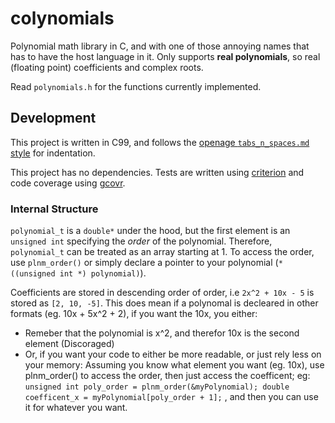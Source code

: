 # colynomials

Polynomial math library in C, and with one of those annoying names that has to have the host language in it. Only supports __real polynomials__, so real (floating point) coefficients and complex roots.

Read `polynomials.h` for the functions currently implemented.

## Development

This project is written in C99, and follows the [openage `tabs_n_spaces.md` style](https://github.com/SFTtech/openage/blob/master/doc/code_style/tabs_n_spaces.md) for indentation.

This project has no dependencies. Tests are written using [criterion](https://criterion.readthedocs.io/en/master/intro.html) and code coverage using [gcovr](https://gcovr.com/en/stable/).

### Internal Structure

`polynomial_t` is a `double*` under the hood, but the first element is an `unsigned int` specifying the *order* of the polynomial. Therefore, `polynomial_t` can be treated as an array starting at 1. To access the order, use `plnm_order()` or simply declare a pointer to your polynomial (`*((unsigned int *) polynomial)`).

Coefficients are stored in descending order of order, i.e `2x^2 + 10x - 5` is stored as `[2, 10, -5]`. This does mean if a polynomal is decleared in other formats (eg. 10x + 5x^2 + 2), if you want the 10x, you either:
* Remeber that the polynomial is x^2, and therefor 10x is the second element (Discoraged)
* Or, if you want your code to either be more readable, or just rely less on your memory: Assuming you know what element you want (eg. 10x), use plnm_order() to access the order, then just access the coefficent; eg:
 `unsigned int poly_order = plnm_order(&myPolynomial); double coefficent_x = myPolynomial[poly_order + 1];`
 , and then you can use it for whatever you want.
